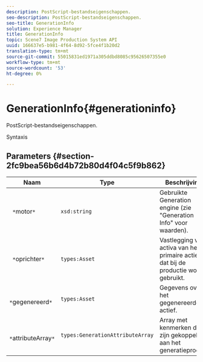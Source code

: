 ```yaml
---
description: PostScript-bestandseigenschappen.
seo-description: PostScript-bestandseigenschappen.
seo-title: GenerationInfo
solution: Experience Manager
title: GenerationInfo
topic: Scene7 Image Production System API
uuid: 166637e5-b981-4f64-8d92-5fce4f1b20d2
translation-type: tm+mt
source-git-commit: 55015831ed1971a305ddbd8085c95626507355e0
workflow-type: tm+mt
source-wordcount: '53'
ht-degree: 0%

---
```



# GenerationInfo{#generationinfo}

PostScript-bestandseigenschappen.

Syntaxis

## Parameters {#section-2fc9bea56b6d4b72b80d4f04c5f9b862}

| Naam | Type | Beschrijving |
|---|---|---|
| ` *`motor`*` | `xsd:string` | Gebruikte Generation engine (zie &quot;Generation Info&quot; voor waarden). |
| ` *`oprichter`*` | `types:Asset` | Vastlegging van activa van het primaire actief dat bij de productie wordt gebruikt. |
| ` *`gegenereerd`*` | `types:Asset` | Gegevens over het gegenereerde actief. |
| ` *`attributeArray`*` | `types:GenerationAttributeArray` | Array met kenmerken die zijn gekoppeld aan het generatieproces. |

